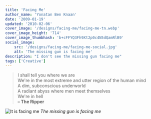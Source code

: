 ```yaml
---
title: 'Facing Me'
author_name: 'Yonatan Ben Knaan'
date: '2009-01-19'
updated: '2010-02-06'
cover_image: '/designs/facing-me/facing-me-tn.webp'
cover_image_height: '714'
cover_image_thumbhash: 'b+cFFYQ3Fh9Xt2p0c4N5dQamRlB9'
social_image: 
    src: '/designs/facing-me/facing-me-social.jpg'
    alt: 'The missing gun is facing me'
description: "I don't see the missing gun facing me"
tags: ['Creative']
---
```


> I shall tell you where we are  
We're in the most extreme and utter region of the human mind  
A dim, subconscious underworld  
A radiant abyss where men meet themselves  
We're in hell  
**– The Ripper** 	

![It is facing me](/designs/facing-me/facing-me.webp)
*The missing gun is facing me*